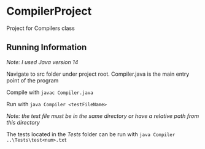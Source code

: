 # CompilerProject
Project for Compilers class

## Running Information

*Note: I used Java version 14* 

Navigate to src folder under project root. Compiler.java is the main entry point of the program

Compile with `javac Compiler.java`

Run with `java Compiler <testFileName>`

*Note: the test file must be in the same directory or have a relative path from this directory*

The tests located in the *Tests* folder can be run with
`java Compiler ..\Tests\test<num>.txt`
